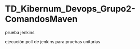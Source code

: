 # TD_Kibernum_Devops_Grupo2-ComandosMaven
prueba jenkins

ejecución poll de jenkins para pruebas unitarias

